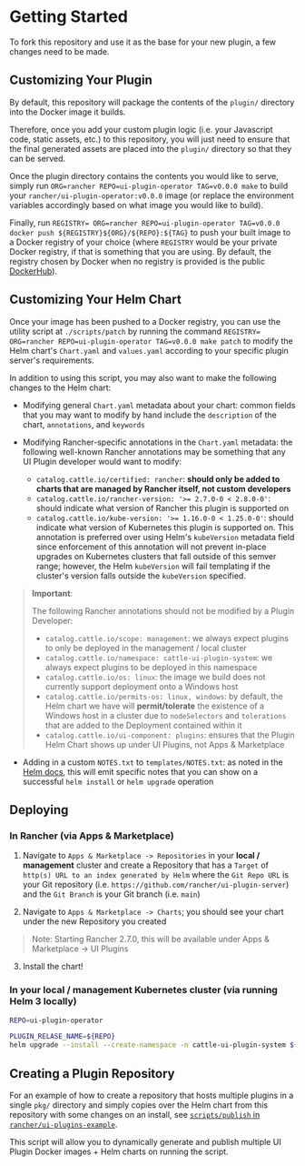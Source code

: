 # Getting Started

To fork this repository and use it as the base for your new plugin, a few changes need to be made.

## Customizing Your Plugin

By default, this repository will package the contents of the `plugin/` directory into the Docker image it builds.

Therefore, once you add your custom plugin logic (i.e. your Javascript code, static assets, etc.) to this repository, you will just need to ensure that the final generated assets are placed into the `plugin/` directory so that they can be served.

Once the plugin directory contains the contents you would like to serve, simply run `ORG=rancher REPO=ui-plugin-operator TAG=v0.0.0 make` to build your `rancher/ui-plugin-operator:v0.0.0` image (or replace the environment variables accordingly based on what image you would like to build).

Finally, run `REGISTRY= ORG=rancher REPO=ui-plugin-operator TAG=v0.0.0 docker push ${REGISTRY}${ORG}/${REPO}:${TAG}` to push your built image to a Docker registry of your choice (where `REGISTRY` would be your private Docker registry, if that is something that you are using. By default, the registry chosen by Docker when no registry is provided is the public [DockerHub](https://hub.docker.com/)).

## Customizing Your Helm Chart

Once your image has been pushed to a Docker registry, you can use the utility script at `./scripts/patch` by running the command `REGISTRY= ORG=rancher REPO=ui-plugin-operator TAG=v0.0.0 make patch` to modify the Helm chart's `Chart.yaml` and `values.yaml` according to your specific plugin server's requirements.

In addition to using this script, you may also want to make the following changes to the Helm chart:

- Modifying general `Chart.yaml` metadata about your chart: common fields that you may want to modify by hand include the `description` of the chart, `annotations`, and `keywords`

- Modifying Rancher-specific annotations in the `Chart.yaml` metadata: the following well-known Rancher annotations may be something that any UI Plugin developer would want to modify:
  - `catalog.cattle.io/certified: rancher`: **should only be added to charts that are managed by Rancher itself, not custom developers**
  - `catalog.cattle.io/rancher-version: '>= 2.7.0-0 < 2.8.0-0'`: should indicate what version of Rancher this plugin is supported on
  - `catalog.cattle.io/kube-version: '>= 1.16.0-0 < 1.25.0-0'`: should indicate what version of Kubernetes this plugin is supported on. This annotation is preferred over using Helm's `kubeVersion` metadata field since enforcement of this annotation will not prevent in-place upgrades on Kubernetes clusters that fall outside of this semver range; however, the Helm `kubeVersion` will fail templating if the cluster's version falls outside the `kubeVersion` specified.

> **Important**:
>
> The following Rancher annotations should not be modified by a Plugin Developer:
>
> - `catalog.cattle.io/scope: management`: we always expect plugins to only be deployed in the management / local cluster
> - `catalog.cattle.io/namespace: cattle-ui-plugin-system`: we always expect plugins to be deployed in this namespace
> - `catalog.cattle.io/os: linux`: the image we build does not currently support deployment onto a Windows host
> - `catalog.cattle.io/permits-os: linux, windows`: by default, the Helm chart we have will **permit/tolerate** the existence of a Windows host in a cluster due to `nodeSelectors` and `tolerations` that are added to the Deployment contained within it
> - `catalog.cattle.io/ui-component: plugins`: ensures that the Plugin Helm Chart shows up under UI Plugins, not Apps & Marketplace
  
- Adding in a custom `NOTES.txt` to `templates/NOTES.txt`: as noted in the [Helm docs](https://helm.sh/docs/chart_template_guide/notes_files/), this will emit specific notes that you can show on a successful `helm install` or `helm upgrade` operation


## Deploying

### In Rancher (via Apps & Marketplace)

1. Navigate to `Apps & Marketplace -> Repositories` in your **local / management** cluster and create a Repository that has a `Target` of `http(s) URL to an index generated by Helm` where the `Git Repo URL` is your Git repository (i.e. `https://github.com/rancher/ui-plugin-server`) and the `Git Branch` is your Git branch (i.e. `main`)

2. Navigate to `Apps & Marketplace -> Charts`; you should see your chart under the new Repository you created

> Note: Starting Rancher 2.7.0, this will be available under Apps & Marketplace -> UI Plugins

3. Install the chart!

### In your local / management Kubernetes cluster (via running Helm 3 locally)

```bash
REPO=ui-plugin-operator

PLUGIN_RELASE_NAME=${REPO}
helm upgrade --install --create-namespace -n cattle-ui-plugin-system ${PLUGIN_NAME} ./charts/ui-plugin-server
```

## Creating a Plugin Repository

For an example of how to create a repository that hosts multiple plugins in a single `pkg/` directory and simply copies over the Helm chart from this repository with some changes on an install, see [`scripts/publish` in `rancher/ui-plugins-example`](https://github.com/rancher/ui-plugin-examples/blob/main/scripts/publish). 

This script will allow you to dynamically generate and publish multiple UI Plugin Docker images + Helm charts on running the script.
